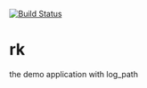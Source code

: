 [![Build Status](https://travis-ci.org/kit10000000/rk.svg?branch=master)](https://travis-ci.org/kit10000000/rk)

# rk

the demo application  with log_path
